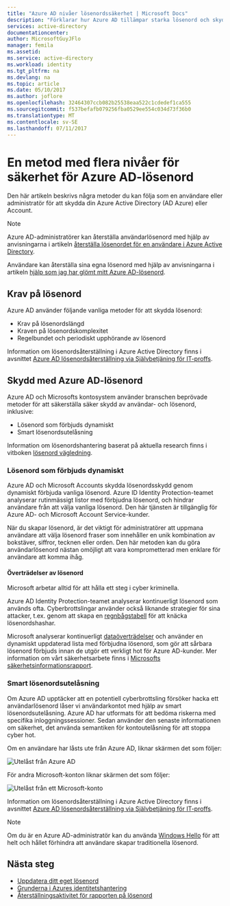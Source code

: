 ```yaml
---
title: "Azure AD nivåer lösenordssäkerhet | Microsoft Docs"
description: "Förklarar hur Azure AD tillämpar starka lösenord och skyddar användarnas lösenord från cyber kriminella"
services: active-directory
documentationcenter: 
author: MicrosoftGuyJFlo
manager: femila
ms.assetid: 
ms.service: active-directory
ms.workload: identity
ms.tgt_pltfrm: na
ms.devlang: na
ms.topic: article
ms.date: 05/10/2017
ms.author: joflore
ms.openlocfilehash: 32464307ccb082b25538eaa522c1cdedef1ca555
ms.sourcegitcommit: f537befafb079256fba0529ee554c034d73f36b0
ms.translationtype: MT
ms.contentlocale: sv-SE
ms.lasthandoff: 07/11/2017
---
```

# <a name="a-multi-tiered-approach-to-azure-ad-password-security"></a>En metod med flera nivåer för säkerhet för Azure AD-lösenord

Den här artikeln beskrivs några metoder du kan följa som en användare eller administratör för att skydda din Azure Active Directory (AD Azure) eller Account.

 > [!NOTE]
 > Azure AD-administratörer kan återställa användarlösenord med hjälp av anvisningarna i artikeln [återställa lösenordet för en användare i Azure Active Directory](active-directory-users-reset-password-azure-portal.md).
 >
 > Användare kan återställa sina egna lösenord med hjälp av anvisningarna i artikeln [hjälp som jag har glömt mitt Azure AD-lösenord](active-directory-passwords-update-your-own-password.md).
 >

## <a name="password-requirements"></a>Krav på lösenord

Azure AD använder följande vanliga metoder för att skydda lösenord:

* Krav på lösenordslängd
* Kraven på lösenordskomplexitet
* Regelbundet och periodiskt upphörande av lösenord

Information om lösenordsåterställning i Azure Active Directory finns i avsnittet [Azure AD lösenordsåterställning via Självbetjäning för IT-proffs](active-directory-passwords.md).

## <a name="azure-ad-password-protections"></a>Skydd med Azure AD-lösenord

Azure AD och Microsofts kontosystem använder branschen beprövade metoder för att säkerställa säker skydd av användar- och lösenord, inklusive:

* Lösenord som förbjuds dynamiskt
* Smart lösenordsutelåsning

Information om lösenordshantering baserat på aktuella research finns i vitboken [lösenord vägledning](http://aka.ms/passwordguidance).

### <a name="dynamically-banned-passwords"></a>Lösenord som förbjuds dynamiskt

Azure AD och Microsoft Accounts skydda lösenordsskydd genom dynamiskt förbjuda vanliga lösenord. Azure ID Identity Protection-teamet analyserar rutinmässigt listor med förbjudna lösenord, och hindrar användare från att välja vanliga lösenord. Den här tjänsten är tillgänglig för Azure AD- och Microsoft Account Service-kunder.

När du skapar lösenord, är det viktigt för administratörer att uppmana användare att välja lösenord fraser som innehåller en unik kombination av bokstäver, siffror, tecknen eller orden. Den här metoden kan du göra användarlösenord nästan omöjligt att vara komprometterad men enklare för användare att komma ihåg.

#### <a name="password-breaches"></a>Överträdelser av lösenord

Microsoft arbetar alltid för att hålla ett steg i cyber kriminella.

Azure AD Identity Protection-teamet analyserar kontinuerligt lösenord som används ofta. Cyberbrottslingar använder också liknande strategier för sina attacker, t.ex. genom att skapa en [regnbågstabell](https://en.wikipedia.org/wiki/Rainbow_table) för att knäcka lösenordshashar.

Microsoft analyserar kontinuerligt [dataöverträdelser](https://www.privacyrights.org/data-breaches) och använder en dynamiskt uppdaterad lista med förbjudna lösenord, som gör att sårbara lösenord förbjuds innan de utgör ett verkligt hot för Azure AD-kunder. Mer information om vårt säkerhetsarbete finns i [Microsofts säkerhetsinformationsrapport](https://www.microsoft.com/security/sir/default.aspx).

### <a name="smart-password-lockout"></a>Smart lösenordsutelåsning

Om Azure AD upptäcker att en potentiell cyberbrottsling försöker hacka ett användarlösenord låser vi användarkontot med hjälp av smart lösenordsutelåsning. Azure AD har utformats för att bedöma riskerna med specifika inloggningssessioner. Sedan använder den senaste informationen om säkerhet, det använda semantiken för kontoutelåsning för att stoppa cyber hot.

Om en användare har låsts ute från Azure AD, liknar skärmen det som följer:

  ![Utelåst från Azure AD](./media/active-directory-secure-passwords/locked-out-azuread.png)

För andra Microsoft-konton liknar skärmen det som följer:

  ![Utelåst från ett Microsoft-konto](./media/active-directory-secure-passwords/locked-out-ms-accounts.png)

Information om lösenordsåterställning i Azure Active Directory finns i avsnittet [Azure AD lösenordsåterställning via Självbetjäning för IT-proffs](active-directory-passwords.md).

  >[!NOTE]
  >Om du är en Azure AD-administratör kan du använda [Windows Hello](https://www.microsoft.com/windows/windows-hello) för att helt och hållet förhindra att användare skapar traditionella lösenord.
  >

## <a name="next-steps"></a>Nästa steg

* [Uppdatera ditt eget lösenord](active-directory-passwords-update-your-own-password.md)
* [Grunderna i Azures identitetshantering](fundamentals-identity.md)
* [Återställningsaktivitet för rapporten på lösenord](active-directory-passwords-reporting.md)



